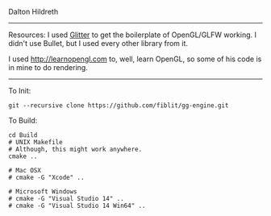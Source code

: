  Dalton Hildreth

----------
Resources:
I used [Glitter](http://polytonic.github.io/Glitter/) to get the boilerplate of OpenGL/GLFW working.
I didn't use Bullet, but I used every other library from it.

I used http://learnopengl.com to, well, learn OpenGL, so some of his code is in mine to do rendering.

----------
To Init:
```
git --recursive clone https://github.com/fiblit/gg-engine.git
```

To Build:
```
cd Build
# UNIX Makefile
# Although, this might work anywhere.
cmake ..

# Mac OSX
# cmake -G "Xcode" ..

# Microsoft Windows
# cmake -G "Visual Studio 14" ..
# cmake -G "Visual Studio 14 Win64" ..
```
